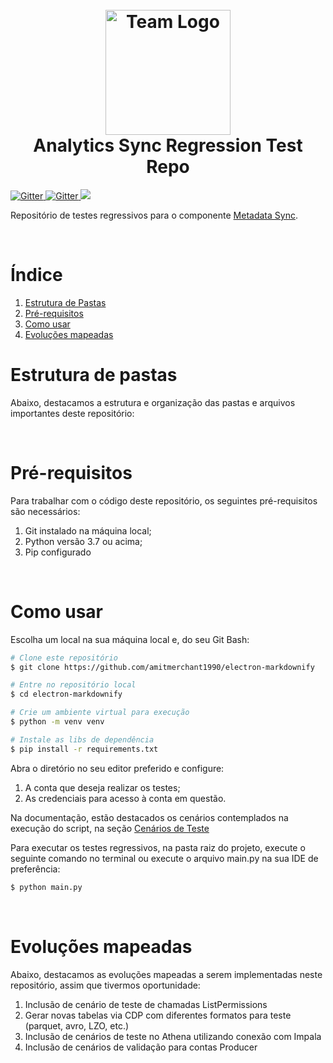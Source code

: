 
<h1 align="center">
  <br>
  <a><img src="./images/logo.png" alt="Team Logo" width="200"></a>
  <br>
  Analytics Sync Regression Test Repo
  <br>
</h1>

<p>
    <a href="https://docs.aws.amazon.com/"> 
        <img src="https://img.shields.io/badge/AWS-%23FF9900.svg?style=flat&logo=amazon-aws&logoColor=white" 
            alt="Gitter">
    </a>
    <a href="https://docs.python.org/3/">
        <img src="https://img.shields.io/badge/python-3670A0?style=flat&logo=python&logoColor=ffdd54" 
            alt="Gitter">
    </a>
    <a href="">
        <img src="https://img.shields.io/badge/DataMesh-confluence-brightgreen.svg">
    </a>
</p>

Repositório de testes regressivos para o componente [Metadata Sync]("https://www.google.com").


<br>

# Índice
1. [Estrutura de Pastas](#estrutura-de-pastas)
2. [Pré-requisitos](#pré-requisitos)
3. [Como usar](#como-usar)
4. [Evoluções mapeadas](#evoluções-mapeadas)

# Estrutura de pastas
Abaixo, destacamos a estrutura e organização das pastas e arquivos importantes deste repositório:

<br>

# Pré-requisitos
Para trabalhar com o código deste repositório, os seguintes pré-requisitos são necessários:
1. Git instalado na máquina local;
2. Python versão 3.7 ou acima;
3. Pip configurado

<br>

# Como usar

Escolha um local na sua máquina local e, do seu Git Bash:

```bash
# Clone este repositório
$ git clone https://github.com/amitmerchant1990/electron-markdownify

# Entre no repositório local
$ cd electron-markdownify

# Crie um ambiente virtual para execução
$ python -m venv venv

# Instale as libs de dependência
$ pip install -r requirements.txt
```
Abra o diretório no seu editor preferido e configure:
1. A conta que deseja realizar os testes;
2. As credenciais para acesso à conta em questão.

Na documentação, estão destacados os cenários contemplados na execução do script, na seção [Cenários de Teste]()

Para executar os testes regressivos, na pasta raiz do projeto, execute o seguinte comando no terminal ou execute o arquivo main.py na sua IDE de preferência:
```bash
$ python main.py
```

<br>

# Evoluções mapeadas
Abaixo, destacamos as evoluções mapeadas a serem implementadas neste repositório, assim que tivermos oportunidade:
1. Inclusão de cenário de teste de chamadas ListPermissions
2. Gerar novas tabelas via CDP com diferentes formatos para teste (parquet, avro, LZO, etc.)
3. Inclusão de cenários de teste no Athena utilizando conexão com Impala
4. Inclusão de cenários de validação para contas Producer
